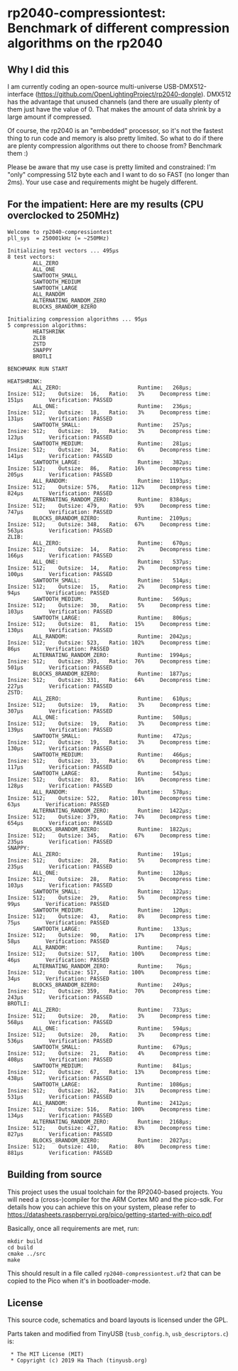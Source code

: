 # rp2040-compressiontest: Benchmark of different compression algorithms on the rp2040

## Why I did this

I am currently coding an open-source multi-universe USB-DMX512-interface 
(https://github.com/OpenLightingProject/rp2040-dongle). DMX512 has the advantage 
that unused channels (and there are usually plenty of them just have the value 
of 0. That makes the amount of data shrink by a large amount if compressed.

Of course, the rp2040 is an "embedded" processor, so it's not the fastest 
thing to run code and memory is also pretty limited. So what to do if there are 
plenty compression algorithms out there to choose from? Benchmark them :)

Please be aware that my use case is pretty limited and constrained: I'm "only" 
compressing 512 byte each and I want to do so FAST (no longer than 2ms). Your 
use case and requirements might be hugely different.

## For the impatient: Here are my results (CPU overclocked to 250MHz)
```
Welcome to rp2040-compressiontest
pll_sys  = 250001kHz (= ~250MHz)

Initializing test vectors ... 495µs
8 test vectors:
        ALL_ZERO
        ALL_ONE
        SAWTOOTH_SMALL
        SAWTOOTH_MEDIUM
        SAWTOOTH_LARGE
        ALL_RANDOM
        ALTERNATING_RANDOM_ZERO
        BLOCKS_8RANDOM_8ZERO

Initializing compression algorithms ... 95µs
5 compression algorithms:
        HEATSHRINK
        ZLIB
        ZSTD
        SNAPPY
        BROTLI

BENCHMARK RUN START

HEATSHRINK:
        ALL_ZERO:                        Runtime:   268µs;      Insize: 512;    Outsize:  16,   Ratio:   3%     Decompress time:   151µs        Verification: PASSED
        ALL_ONE:                         Runtime:   236µs;      Insize: 512;    Outsize:  18,   Ratio:   3%     Decompress time:   131µs        Verification: PASSED
        SAWTOOTH_SMALL:                  Runtime:   257µs;      Insize: 512;    Outsize:  19,   Ratio:   3%     Decompress time:   123µs        Verification: PASSED
        SAWTOOTH_MEDIUM:                 Runtime:   281µs;      Insize: 512;    Outsize:  34,   Ratio:   6%     Decompress time:   141µs        Verification: PASSED
        SAWTOOTH_LARGE:                  Runtime:   382µs;      Insize: 512;    Outsize:  86,   Ratio:  16%     Decompress time:   205µs        Verification: PASSED
        ALL_RANDOM:                      Runtime:  1193µs;      Insize: 512;    Outsize: 576,   Ratio: 112%     Decompress time:   824µs        Verification: PASSED
        ALTERNATING_RANDOM_ZERO:         Runtime:  8384µs;      Insize: 512;    Outsize: 479,   Ratio:  93%     Decompress time:   747µs        Verification: PASSED
        BLOCKS_8RANDOM_8ZERO:            Runtime:  2109µs;      Insize: 512;    Outsize: 348,   Ratio:  67%     Decompress time:   563µs        Verification: PASSED
ZLIB:
        ALL_ZERO:                        Runtime:   670µs;      Insize: 512;    Outsize:  14,   Ratio:   2%     Decompress time:   166µs        Verification: PASSED
        ALL_ONE:                         Runtime:   537µs;      Insize: 512;    Outsize:  14,   Ratio:   2%     Decompress time:   100µs        Verification: PASSED
        SAWTOOTH_SMALL:                  Runtime:   514µs;      Insize: 512;    Outsize:  15,   Ratio:   2%     Decompress time:    94µs        Verification: PASSED
        SAWTOOTH_MEDIUM:                 Runtime:   569µs;      Insize: 512;    Outsize:  30,   Ratio:   5%     Decompress time:   103µs        Verification: PASSED
        SAWTOOTH_LARGE:                  Runtime:   806µs;      Insize: 512;    Outsize:  81,   Ratio:  15%     Decompress time:   130µs        Verification: PASSED
        ALL_RANDOM:                      Runtime:  2042µs;      Insize: 512;    Outsize: 523,   Ratio: 102%     Decompress time:    86µs        Verification: PASSED
        ALTERNATING_RANDOM_ZERO:         Runtime:  1994µs;      Insize: 512;    Outsize: 393,   Ratio:  76%     Decompress time:   501µs        Verification: PASSED
        BLOCKS_8RANDOM_8ZERO:            Runtime:  1877µs;      Insize: 512;    Outsize: 331,   Ratio:  64%     Decompress time:   227µs        Verification: PASSED
ZSTD:
        ALL_ZERO:                        Runtime:   610µs;      Insize: 512;    Outsize:  19,   Ratio:   3%     Decompress time:   307µs        Verification: PASSED
        ALL_ONE:                         Runtime:   508µs;      Insize: 512;    Outsize:  19,   Ratio:   3%     Decompress time:   139µs        Verification: PASSED
        SAWTOOTH_SMALL:                  Runtime:   472µs;      Insize: 512;    Outsize:  19,   Ratio:   3%     Decompress time:   130µs        Verification: PASSED
        SAWTOOTH_MEDIUM:                 Runtime:   466µs;      Insize: 512;    Outsize:  33,   Ratio:   6%     Decompress time:   117µs        Verification: PASSED
        SAWTOOTH_LARGE:                  Runtime:   543µs;      Insize: 512;    Outsize:  83,   Ratio:  16%     Decompress time:   128µs        Verification: PASSED
        ALL_RANDOM:                      Runtime:   578µs;      Insize: 512;    Outsize: 522,   Ratio: 101%     Decompress time:    63µs        Verification: PASSED
        ALTERNATING_RANDOM_ZERO:         Runtime:  1422µs;      Insize: 512;    Outsize: 379,   Ratio:  74%     Decompress time:   654µs        Verification: PASSED
        BLOCKS_8RANDOM_8ZERO:            Runtime:  1822µs;      Insize: 512;    Outsize: 345,   Ratio:  67%     Decompress time:   235µs        Verification: PASSED
SNAPPY:
        ALL_ZERO:                        Runtime:   191µs;      Insize: 512;    Outsize:  28,   Ratio:   5%     Decompress time:   235µs        Verification: PASSED
        ALL_ONE:                         Runtime:   128µs;      Insize: 512;    Outsize:  28,   Ratio:   5%     Decompress time:   103µs        Verification: PASSED
        SAWTOOTH_SMALL:                  Runtime:   122µs;      Insize: 512;    Outsize:  29,   Ratio:   5%     Decompress time:    99µs        Verification: PASSED
        SAWTOOTH_MEDIUM:                 Runtime:   120µs;      Insize: 512;    Outsize:  43,   Ratio:   8%     Decompress time:    75µs        Verification: PASSED
        SAWTOOTH_LARGE:                  Runtime:   133µs;      Insize: 512;    Outsize:  90,   Ratio:  17%     Decompress time:    58µs        Verification: PASSED
        ALL_RANDOM:                      Runtime:    74µs;      Insize: 512;    Outsize: 517,   Ratio: 100%     Decompress time:    46µs        Verification: PASSED
        ALTERNATING_RANDOM_ZERO:         Runtime:    76µs;      Insize: 512;    Outsize: 517,   Ratio: 100%     Decompress time:    34µs        Verification: PASSED
        BLOCKS_8RANDOM_8ZERO:            Runtime:   249µs;      Insize: 512;    Outsize: 359,   Ratio:  70%     Decompress time:   243µs        Verification: PASSED
BROTLI:
        ALL_ZERO:                        Runtime:   733µs;      Insize: 512;    Outsize:  20,   Ratio:   3%     Decompress time:   568µs        Verification: PASSED
        ALL_ONE:                         Runtime:   594µs;      Insize: 512;    Outsize:  20,   Ratio:   3%     Decompress time:   536µs        Verification: PASSED
        SAWTOOTH_SMALL:                  Runtime:   679µs;      Insize: 512;    Outsize:  21,   Ratio:   4%     Decompress time:   408µs        Verification: PASSED
        SAWTOOTH_MEDIUM:                 Runtime:   841µs;      Insize: 512;    Outsize:  67,   Ratio:  13%     Decompress time:   438µs        Verification: PASSED
        SAWTOOTH_LARGE:                  Runtime:  1086µs;      Insize: 512;    Outsize: 162,   Ratio:  31%     Decompress time:   531µs        Verification: PASSED
        ALL_RANDOM:                      Runtime:  2412µs;      Insize: 512;    Outsize: 516,   Ratio: 100%     Decompress time:   134µs        Verification: PASSED
        ALTERNATING_RANDOM_ZERO:         Runtime:  2168µs;      Insize: 512;    Outsize: 427,   Ratio:  83%     Decompress time:   827µs        Verification: PASSED
        BLOCKS_8RANDOM_8ZERO:            Runtime:  2027µs;      Insize: 512;    Outsize: 410,   Ratio:  80%     Decompress time:   881µs        Verification: PASSED
```


## Building from source

This project uses the usual toolchain for the RP2040-based projects. You will 
need a (cross-)compiler for the ARM Cortex M0 and the pico-sdk. For details 
how you can achieve this on your system, please refer to
https://datasheets.raspberrypi.org/pico/getting-started-with-pico.pdf

Basically, once all requirements are met, run:
```
mkdir build
cd build
cmake ../src
make
```
This should result in a file called `rp2040-compressiontest.uf2` that can be copied to the Pico when it's in bootloader-mode.

## License

This source code, schematics and board layouts is licensed under the GPL.

Parts taken and modified from TinyUSB (`tusb_config.h`, `usb_descriptors.c`) is:

     * The MIT License (MIT)
     * Copyright (c) 2019 Ha Thach (tinyusb.org)
